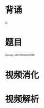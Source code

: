 # 背诵

<img src="https://cvp.oss-cn-shanghai.aliyuncs.com/picgo/202311161516515.png" style="zoom:50%;" />



# 题目

<img src="https://cvp.oss-cn-shanghai.aliyuncs.com/picgo/202311161222141.png" alt="image-20231116122214048" style="zoom:50%;" />



# 视频消化







# 视频解析









